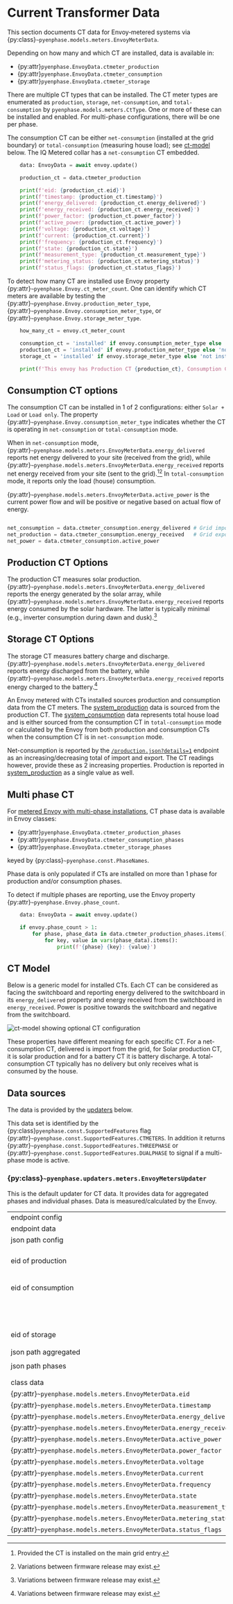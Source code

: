 # Current Transformer Data

This section documents CT data for Envoy‑metered systems via {py:class}`~pyenphase.models.meters.EnvoyMeterData`.

Depending on how many and which CT are installed, data is available in:

- {py:attr}`pyenphase.EnvoyData.ctmeter_production`
- {py:attr}`pyenphase.EnvoyData.ctmeter_consumption`
- {py:attr}`pyenphase.EnvoyData.ctmeter_storage`

There are multiple CT types that can be installed. The CT meter types are enumerated as `production`, `storage`, `net-consumption`, and `total-consumption` by `pyenphase.models.meters.CtType`. One or more of these can be installed and enabled. For multi-phase configurations, there will be one per phase.

The consumption CT can be either `net-consumption` (installed at the grid boundary) or `total-consumption` (measuring house load); see [ct-model](#ct-model) below. The IQ Metered collar has a `net-consumption` CT embedded.

```python
    data: EnvoyData = await envoy.update()

    production_ct = data.ctmeter_production

    print(f'eid: {production_ct.eid}')
    print(f'timestamp: {production_ct.timestamp}')
    print(f'energy_delivered: {production_ct.energy_delivered}')
    print(f'energy_received: {production_ct.energy_received}')
    print(f'power_factor: {production_ct.power_factor}')
    print(f'active_power: {production_ct.active_power}')
    print(f'voltage: {production_ct.voltage}')
    print(f'current: {production_ct.current}')
    print(f'frequency: {production_ct.frequency}')
    print(f'state: {production_ct.state}')
    print(f'measurement_type: {production_ct.measurement_type}')
    print(f'metering_status: {production_ct.metering_status}')
    print(f'status_flags: {production_ct.status_flags}')

```

To detect how many CT are installed use Envoy property {py:attr}`~pyenphase.Envoy.ct_meter_count`. One can identify which CT meters are available by testing the {py:attr}`~pyenphase.Envoy.production_meter_type`, {py:attr}`~pyenphase.Envoy.consumption_meter_type`, or {py:attr}`~pyenphase.Envoy.storage_meter_type`.

```python
    how_many_ct = envoy.ct_meter_count

    consumption_ct = 'installed' if envoy.consumption_meter_type else 'not installed'
    production_ct = 'installed' if envoy.production_meter_type else 'not installed'
    storage_ct = 'installed' if envoy.storage_meter_type else 'not installed'

    print(f'This envoy has Production CT {production_ct}, Consumption CT {consumption_ct} and Storage CT {storage_ct}')

```

## Consumption CT options

The consumption CT can be installed in 1 of 2 configurations: either `Solar + Load` or `Load only`. The property {py:attr}`~pyenphase.Envoy.consumption_meter_type` indicates whether the CT is operating in `net-consumption` or `total-consumption` mode.

When in `net-consumption` mode, {py:attr}`~pyenphase.models.meters.EnvoyMeterData.energy_delivered` reports net energy delivered to your site (received from the grid), while {py:attr}`~pyenphase.models.meters.EnvoyMeterData.energy_received` reports net energy received from your site (sent to the grid).[^1][^2] In `total-consumption` mode, it reports only the load (house) consumption.

{py:attr}`~pyenphase.models.meters.EnvoyMeterData.active_power` is the current power flow and will be positive or negative based on actual flow of energy.

[^1]: Provided the CT is installed on the main grid entry.

[^2]: Variations between firmware release may exist.

```python

net_consumption = data.ctmeter_consumption.energy_delivered # Grid import
net_production = data.ctmeter_consumption.energy_received   # Grid export
net_power = data.ctmeter_consumption.active_power

```

## Production CT Options

The production CT measures solar production. {py:attr}`~pyenphase.models.meters.EnvoyMeterData.energy_delivered` reports the energy generated by the solar array, while {py:attr}`~pyenphase.models.meters.EnvoyMeterData.energy_received` reports energy consumed by the solar hardware. The latter is typically minimal (e.g., inverter consumption during dawn and dusk).[^2]

## Storage CT Options

The storage CT measures battery charge and discharge. {py:attr}`~pyenphase.models.meters.EnvoyMeterData.energy_delivered` reports energy discharged from the battery, while {py:attr}`~pyenphase.models.meters.EnvoyMeterData.energy_received` reports energy charged to the battery.[^2]

An Envoy metered with CTs installed sources production and consumption data from the CT meters. The [system_production](data_production.md#system_production-data) data is sourced from the production CT. The [system_consumption](data_consumption.md#system_consumption-data) data represents total house load and is either sourced from the consumption CT in `total-consumption` mode or calculated by the Envoy from both production and consumption CTs when the consumption CT is in `net-consumption` mode.

Net-consumption is reported by the [`/production.json?details=1`](endpoint_json.md#productionjsondetails1) endpoint as an increasing/decreasing total of import and export. The CT readings however, provide these as 2 increasing properties. Production is reported in [system_production](data_production.md#system_production-data) as a single value as well.

## Multi phase CT

For [metered Envoy with multi-phase installations](./phase_data.md#phase-data), CT phase data is available in Envoy classes:

- {py:attr}`pyenphase.EnvoyData.ctmeter_production_phases`
- {py:attr}`pyenphase.EnvoyData.ctmeter_consumption_phases`
- {py:attr}`pyenphase.EnvoyData.ctmeter_storage_phases`

keyed by {py:class}`~pyenphase.const.PhaseNames`.

Phase data is only populated if CTs are installed on more than 1 phase for production and/or consumption phases.

To detect if multiple phases are reporting, use the Envoy property {py:attr}`~pyenphase.Envoy.phase_count`.

```python
    data: EnvoyData = await envoy.update()

    if envoy.phase_count > 1:
        for phase, phase_data in data.ctmeter_production_phases.items():
            for key, value in vars(phase_data).items():
                print(f'{phase} {key}: {value}')
```

## CT Model

Below is a generic model for installed CTs. Each CT can be considered as facing the switchboard and reporting energy delivered to the switchboard in its `energy_delivered` property and energy received from the switchboard in `energy_received`. Power is positive towards the switchboard and negative from the switchboard.

![ct-model showing optional CT configuration](ct-model.png)

These properties have different meaning for each specific CT. For a net-consumption CT, delivered is import from the grid, for Solar production CT, it is solar production and for a battery CT it is battery discharge. A total-consumption CT typically has no delivery but only receives what is consumed by the house.

## Data sources

The data is provided by the [updaters](updaters.md) below.

This data set is identified by the {py:class}`pyenphase.const.SupportedFeatures` flag {py:attr}`~pyenphase.const.SupportedFeatures.CTMETERS`. In addition it returns {py:attr}`~pyenphase.const.SupportedFeatures.THREEPHASE` or {py:attr}`~pyenphase.const.SupportedFeatures.DUALPHASE` to signal if a multi-phase mode is active.

### {py:class}`~pyenphase.updaters.meters.EnvoyMetersUpdater`

This is the default updater for CT data. It provides data for aggregated phases and individual phases. Data is measured/calculated by the Envoy.

|                                                                     |                                                                               |     |
| ------------------------------------------------------------------- | ----------------------------------------------------------------------------- | --- |
| endpoint config                                                     | [`/ivp/meters`](endpoint_json.md#ivpmeters)                                   |     |
| endpoint data                                                       | [`/ivp/meters/readings`](endpoint_json.md#ivpmetersreadings)                  |     |
| json path config                                                    | `$`                                                                           |     |
| eid of production                                                   | `[?(@.measurementType=='production' <br>  && @.state=='enabled')][eid]`       |     |
| eid of consumption                                                  | `[?(@.measurementType=='net-consumption'<br>  && @.state=='enabled')][eid]`   |     |
|                                                                     | `[?(@.measurementType=='total-consumption'<br>  && @.state=='enabled')][eid]` |     |
| eid of storage                                                      | `[?(@.measurementType=='storage'<br>  && @.state=='enabled')][eid]`           |     |
| json path aggregated                                                | `[?(@.eid==<eid of ....>)]`                                                   |     |
| json path phases                                                    | `[?(@.eid==<eid of ....>)].channels[*]`                                       |     |
|                                                                     |                                                                               |     |
| class data                                                          | json node                                                                     | uom |
| {py:attr}`~pyenphase.models.meters.EnvoyMeterData.eid`              | eid                                                                           |     |
| {py:attr}`~pyenphase.models.meters.EnvoyMeterData.timestamp`        | timestamp                                                                     |     |
| {py:attr}`~pyenphase.models.meters.EnvoyMeterData.energy_delivered` | actEnergyDlvd                                                                 | Wh  |
| {py:attr}`~pyenphase.models.meters.EnvoyMeterData.energy_received`  | actEnergyRcvd                                                                 | Wh  |
| {py:attr}`~pyenphase.models.meters.EnvoyMeterData.active_power`     | activePower                                                                   | W   |
| {py:attr}`~pyenphase.models.meters.EnvoyMeterData.power_factor`     | pwrFactor                                                                     |     |
| {py:attr}`~pyenphase.models.meters.EnvoyMeterData.voltage`          | voltage                                                                       | V   |
| {py:attr}`~pyenphase.models.meters.EnvoyMeterData.current`          | current                                                                       | A   |
| {py:attr}`~pyenphase.models.meters.EnvoyMeterData.frequency`        | freq                                                                          | Hz  |
| {py:attr}`~pyenphase.models.meters.EnvoyMeterData.state`            | state                                                                         |     |
| {py:attr}`~pyenphase.models.meters.EnvoyMeterData.measurement_type` | measurementType                                                               |     |
| {py:attr}`~pyenphase.models.meters.EnvoyMeterData.metering_status`  | meteringStatus                                                                |     |
| {py:attr}`~pyenphase.models.meters.EnvoyMeterData.status_flags`     | statusFlags                                                                   |     |
